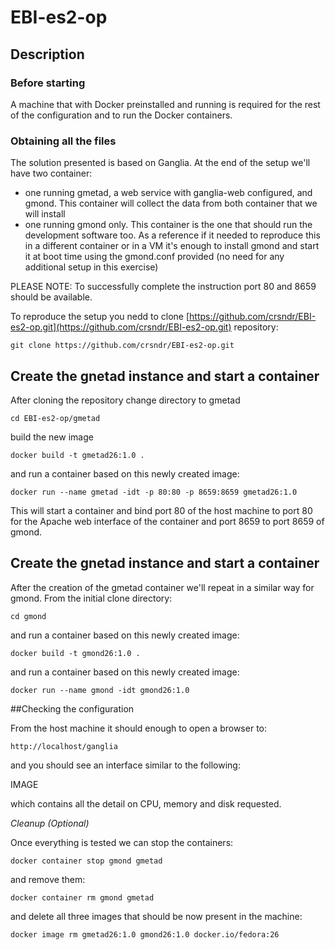 # EBI-es2-op

## Description
### Before starting

A machine that with Docker preinstalled and running is required for the rest of the configuration and to run the Docker containers.

### Obtaining all the files

The solution presented is based on Ganglia. At the end of the setup we'll have two container:
* one running gmetad, a web service with ganglia-web configured, and gmond. This container will collect the data from both container that we will install
* one running gmond only. This container is the one that should run the development software too. As a reference if it needed to reproduce this in a different container or in a VM it's enough to install gmond and start it at boot time using the gmond.conf provided (no need for any additional setup in this exercise)

PLEASE NOTE: To successfully complete the instruction port 80 and 8659 should be available.

To reproduce the setup you nedd to clone [https://github.com/crsndr/EBI-es2-op.git](https://github.com/crsndr/EBI-es2-op.git) repository:

```
git clone https://github.com/crsndr/EBI-es2-op.git
```


## Create the gnetad instance and start a container

After cloning the repository change directory to gmetad

```
cd EBI-es2-op/gmetad
```

build the new image

```
docker build -t gmetad26:1.0 .
```

and run a container based on this newly created image:

```
docker run --name gmetad -idt -p 80:80 -p 8659:8659 gmetad26:1.0
```

This will start a container and bind port 80 of the host machine to port 80 for the Apache web interface of the container and port 8659 to port 8659 of gmond.


## Create the gnetad instance and start a container

After the creation of the gmetad container we'll repeat in a similar way for gmond. From the initial clone directory:

```
cd gmond
```

and run a container based on this newly created image:

```
docker build -t gmond26:1.0 .
```

and run a container based on this newly created image:

```
docker run --name gmond -idt gmond26:1.0
```

##Checking the configuration

From the host machine it should enough to open a browser to:


```
http://localhost/ganglia
```

and you should see an interface similar to the following:

IMAGE

which contains all the detail on CPU, memory and disk requested.


_Cleanup (Optional)_

Once everything is tested we can stop the containers:

```
docker container stop gmond gmetad
```

and remove them:

```
docker container rm gmond gmetad
```

and delete all three images that should be now present in the machine:

```
docker image rm gmetad26:1.0 gmond26:1.0 docker.io/fedora:26
```
